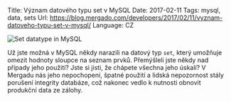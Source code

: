 Title: Význam datového typu set v MySQL
Date: 2017-02-11
Tags: mysql, data, sets
Url: https://blog.mergado.com/developers/2017/02/11/vyznam-datoveho-typu-set-v-mysql/
Language: CZ

![Set datatype in MySQL](https://blog.mergado.com/developers/img/vyznam-datoveho-typu-set-v-mysql/mysql-set-type.png)

Už jste možná v MySQL někdy narazili na datový typ `set`, který umožňuje omezit hodnoty sloupce na seznam prvků. Přemýšleli jste někdy nad případy jeho použití? Jste si jisti, že chápete všechna jeho úskalí? V Mergadu nás jeho nepochopení, špatné použití a lidská nepozornost stály porušení integrity databáze, což nakonec vedlo k nutnosti obnovit produkční data ze zálohy.

